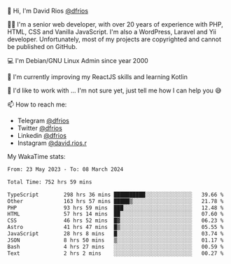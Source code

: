 👋 Hi, I'm David Rios [@dfrios](https://github.com/dfrios)

👨‍💻 I'm a senior web developer, with over 20 years of experience with PHP, HTML, CSS and Vanilla JavaScript. I'm also a WordPress, Laravel and Yii developer. Unfortunately, most of my projects are copyrighted and cannot be published on GitHub.

💻 I'm Debian/GNU Linux Admin since year 2000

🌱 I'm currently improving my ReactJS skills and learning Kotlin

💞️ I'd like to work with ... I'm not sure yet, just tell me how I can help you 😅


📫 How to reach me:
* Telegram [@dfrios](https://t.me/dfrios)
* Twitter [@dfrios](https://twitter.com/dfrios)
* Linkedin [@dfrios](https://linkedin.com/in/dfrios)
* Instagram [@david.rios.r](https://instagram.com/david.rios.r)



My WakaTime stats:
<!--START_SECTION:waka-->

```txt
From: 23 May 2023 - To: 08 March 2024

Total Time: 752 hrs 59 mins

TypeScript        298 hrs 36 mins ██████████░░░░░░░░░░░░░░░   39.66 %
Other             163 hrs 57 mins █████▒░░░░░░░░░░░░░░░░░░░   21.78 %
PHP               93 hrs 59 mins  ███░░░░░░░░░░░░░░░░░░░░░░   12.48 %
HTML              57 hrs 14 mins  ██░░░░░░░░░░░░░░░░░░░░░░░   07.60 %
CSS               46 hrs 52 mins  █▓░░░░░░░░░░░░░░░░░░░░░░░   06.23 %
Astro             41 hrs 47 mins  █▒░░░░░░░░░░░░░░░░░░░░░░░   05.55 %
JavaScript        28 hrs 8 mins   █░░░░░░░░░░░░░░░░░░░░░░░░   03.74 %
JSON              8 hrs 50 mins   ▒░░░░░░░░░░░░░░░░░░░░░░░░   01.17 %
Bash              4 hrs 27 mins   ░░░░░░░░░░░░░░░░░░░░░░░░░   00.59 %
Text              2 hrs 2 mins    ░░░░░░░░░░░░░░░░░░░░░░░░░   00.27 %
```

<!--END_SECTION:waka-->
